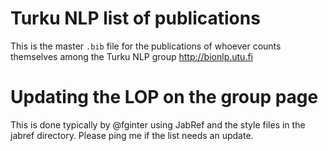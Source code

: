 # Turku NLP list of publications

This is the master `.bib` file for the publications of whoever counts themselves among the Turku NLP group http://bionlp.utu.fi

# Updating the LOP on the group page

This is done typically by @fginter using JabRef and the style files in the jabref directory. Please ping me if the list needs an update.
